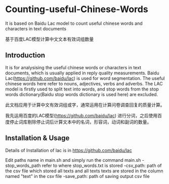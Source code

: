 # Counting-useful-Chinese-Words
It is based on Baidu Lac model to count useful chinese words and characters in text documents

基于百度LAC模型计算中文文本有效词组数量

## Introduction
It is for analysising the useful chinese words or characters in text documents, which is usually applied in reply quality measurements.
Baidu Lac(https://github.com/baidu/lac) is used for word segmentation.
The useful chinese words here refer to nouns, adjectives, verbs and adverbs. The LAC model is firstly used to split text into words, and stop words from the stop words dictionary(Baidu stop words dictionary is used here) are excluded.

此文档应用于计算中文有效词组或字，通常运用在计算问卷调查回复的质量计算。

我先运用百度的LAC模型(https://github.com/baidu/lac) 进行分词，之后使用百度停止词库剔除停止词后计算文本中的名词，形容词，动词和副词的数量。


## Installation & Usage
Details of Installation of lac is in https://github.com/baidu/lac

Edit paths name in main.sh and simply run the command main.sh
    -stop_words_path refer to where stop_words.txt is stored
    -csv_path: path of the csv file which stored all texts and all texts texts are stored in the column named "text" in the csv file
    -save_path: path of saving output csv file


